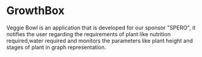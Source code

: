 # GrowthBox

Veggie Bowl is an application that is developed for our sponsor "SPERO", it notifies the user regarding the requirements of plant like nutrition required,water required and monitors the parameters like plant height and stages of plant in graph representation.
